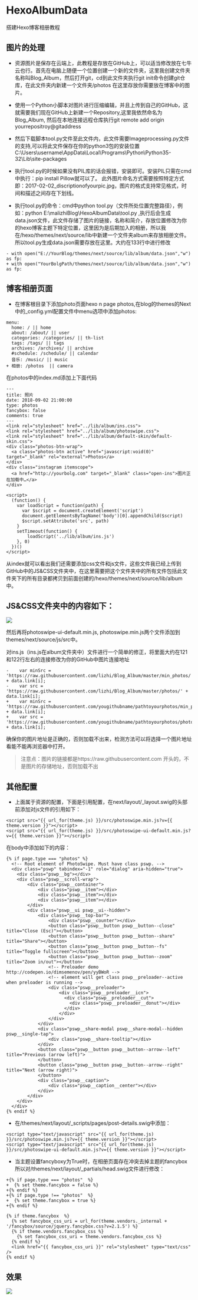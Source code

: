 # HexoAlbumData
搭建Hexo博客相册教程

## 图片的处理
- 资源图片是保存在云端上，此教程是存放在GitHub上，可以适当修改放在七牛云也行。首先在电脑上随便一个位置创建一个新的文件夹，这里我创建文件夹名称叫Blog_Album，然后打开git，cd到此文件夹执行git init命令创建git仓库，在此文件夹内新建一个文件夹/photos 在这里存放你需要放在博客中的图片。

- 使用一个Python小脚本对图片进行压缩编辑，并且上传到自己的GitHub，这就需要我们现在GitHub上新建一个Repository,这里我依然命名为Blog_Album, 然后在本地连接远程仓库执行git remote add origin yourrepositroy@gitaddress

- 然后下载脚本tool.py文件至此文件内，此文件需要Imageprocessing.py文件的支持,可以将此文件保存在你的python3包的安装位置
C:\Users\username\AppData\Local\Programs\Python\Python35-32\Lib\site-packages

- 执行tool.py的时候如果没有PIL库的话会报错，安装即可。安装PIL只需在cmd中执行：pip install Pillow就可以了。
此外图片命名方式需要按照特定方式即：2017-02-02_discriptionofyourpic.jpg，图片的格式支持常见格式，时间和描述之间存在下划线。

- 执行tool.py的命令：cmd中python tool.py（文件所处位置完整路径），例如：python E:\malizhiBlog\HexoAlbumData\tool.py ,执行后会生成data.json文件，此文件存储了图片的链接，名称和简介，存放位置修改为你的hexo博客主题下特定位置，这里因为是后期加入的相册，所以我在/hexo/themes/next/source/lib中新建一个文件夹album来存放相册文件。所以tool.py生成data.json需要存放在这里。大约在133行中进行修改

```
- with open("E://YourBlog/themes/next/source/lib/album/data.json","w") as fp:
+ with open("YourBolgPath/themes/next/source/lib/album/data.json","w") as fp:
```

## 博客相册页面

- 在博客根目录下添加photo页面hexo n page photos,在blog的themes的Next中的_config.yml配置文件中menu选项中添加photos:
```
menu:
  home: / || home
  about: /about/ || user
  categories: /categories/ || th-list
  tags: /tags/ || tags
  archives: /archives/ || archive
  #schedule: /schedule/ || calendar
  音乐: /music/ || music
+ 相册: /photos  || camera
```

在photos中的index.md添加上下面代码

```
---
title: 照片
date: 2018-09-02 21:00:00
type: photos
fancybox: false
comments: true
---
<link rel="stylesheet" href="../lib/album/ins.css">
<link rel="stylesheet" href="../lib/album/photoswipe.css"> 
<link rel="stylesheet" href="../lib/album/default-skin/default-skin.css"> 
<div class="photos-btn-wrap">
  <a class="photos-btn active" href="javascript:void(0)" target="_blank" rel="external">Photos</a>
</div>
<div class="instagram itemscope">
  <a href="http://yourbolg.com" target="_blank" class="open-ins">图片正在加载中…</a>
</div>
 
<script>
  (function() {
    var loadScript = function(path) {
      var $script = document.createElement('script')
      document.getElementsByTagName('body')[0].appendChild($script)
      $script.setAttribute('src', path)
    }
    setTimeout(function() {
        loadScript('../lib/album/ins.js')
    }, 0)
  })()
</script>
```

从index就可以看出我们还需要添加css文件和js文件，这些文件我已经上传到GitHub中的JS&CSS文件夹中，在这里需要把这个文件夹中的所有文件包括此文件夹下的所有目录都拷贝到前面创建的/hexo/themes/next/source/lib/album中。

## JS&CSS文件夹中的内容如下：
![](https://user-gold-cdn.xitu.io/2018/9/2/1659a975f3a8289a?w=212&h=169&f=png&s=4883)

然后再将photoswipe-ui-default.min.js, photoswipe.min.js两个文件添加到themes/next/source/js/src中。

对ins.js（ins.js在album文件夹中）文件进行一个简单的修正，将里面大约在121和122行左右的连接修改为你的GitHub中图片连接地址

```
-    var minSrc = 'https://raw.githubusercontent.com/lizhi/Blog_Album/master/min_photos/' + data.link[i];
-    var src = 'https://raw.githubusercontent.com/lizhi/Blog_Album/master/photos/' + data.link[i];
+    var minSrc = 'https://raw.githubusercontent.com/yougithubname/pathtoyourphotos/min_photos/' + data.link[i];
+    var src = 'https://raw.githubusercontent.com/yougithubname/pathtoyourphotos/photos/' + data.link[i];
```

确保你的图片地址是正确的，否则加载不出来，检测方法可以将选择一个图片地址看能不能再浏览器中打开。

> 注意点：图片的链接都是https://raw.githubusercontent.com 开头的，不是图片的存储地址，否则加载不出

## 其他配置
- 上面属于资源的配置，下面是引用配置，在next/layout/_layout.swig的头部前添加对js文件的引用如下：
```
<script src="{{ url_for(theme.js) }}/src/photoswipe.min.js?v={{ theme.version }}"></script>
<script src="{{ url_for(theme.js) }}/src/photoswipe-ui-default.min.js?v={{ theme.version }}"></script>
```
在body中添加如下的内容：

```
{% if page.type === "photos" %}
  <!-- Root element of PhotoSwipe. Must have class pswp. -->
  <div class="pswp" tabindex="-1" role="dialog" aria-hidden="true">
    <div class="pswp__bg"></div>
    <div class="pswp__scroll-wrap">
        <div class="pswp__container">
            <div class="pswp__item"></div>
            <div class="pswp__item"></div>
            <div class="pswp__item"></div>
        </div>
        <div class="pswp__ui pswp__ui--hidden">
            <div class="pswp__top-bar">
                <div class="pswp__counter"></div>
                <button class="pswp__button pswp__button--close" title="Close (Esc)"></button>
                <button class="pswp__button pswp__button--share" title="Share"></button>
                <button class="pswp__button pswp__button--fs" title="Toggle fullscreen"></button>
                <button class="pswp__button pswp__button--zoom" title="Zoom in/out"></button>
                <!-- Preloader demo http://codepen.io/dimsemenov/pen/yyBWoR -->
                <!-- element will get class pswp__preloader--active when preloader is running -->
                <div class="pswp__preloader">
                    <div class="pswp__preloader__icn">
                      <div class="pswp__preloader__cut">
                        <div class="pswp__preloader__donut"></div>
                      </div>
                    </div>
                </div>
            </div>
            <div class="pswp__share-modal pswp__share-modal--hidden pswp__single-tap">
                <div class="pswp__share-tooltip"></div> 
            </div>
            <button class="pswp__button pswp__button--arrow--left" title="Previous (arrow left)">
            </button>
            <button class="pswp__button pswp__button--arrow--right" title="Next (arrow right)">
            </button>
            <div class="pswp__caption">
                <div class="pswp__caption__center"></div>
            </div>
        </div>
    </div>
  </div>
{% endif %}
```

- 在/themes/next/layout/_scripts/pages/post-details.swig中添加：

```
<script type="text/javascript" src="{{ url_for(theme.js) }}/src/photoswipe.min.js?v={{ theme.version }}"></script>
<script type="text/javascript" src="{{ url_for(theme.js) }}/src/photoswipe-ui-default.min.js?v={{ theme.version }}"></script>
```
- 当主题设置fancyboxy为True时，在相册页面存在冲突去掉主题的fancybox所以对/themes/next/layout/_partials/head.swig文件进行修改：

```
+{% if page.type === "photos"  %}
+  {% set theme.fancybox = false %}
+{% endif %}
+{% if page.type !== "photos"  %}
+  {% set theme.fancybox = true %}
+{% endif %}

{% if theme.fancybox  %}
  {% set fancybox_css_uri = url_for(theme.vendors._internal + '/fancybox/source/jquery.fancybox.css?v=2.1.5') %}
  {% if theme.vendors.fancybox_css %}
    {% set fancybox_css_uri = theme.vendors.fancybox_css %}
  {% endif %}
  <link href="{{ fancybox_css_uri }}" rel="stylesheet" type="text/css" />
{% endif %}
```

## 效果
![](https://user-gold-cdn.xitu.io/2018/9/2/1659a9a5569553ad?w=487&h=508&f=png&s=171549)